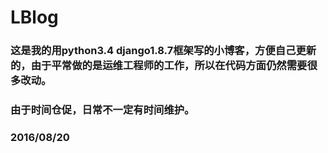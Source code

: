 # LBlog
### 这是我的用python3.4 django1.8.7框架写的小博客，方便自己更新的，由于平常做的是运维工程师的工作，所以在代码方面仍然需要很多改动。
### 由于时间仓促，日常不一定有时间维护。
### 2016/08/20
